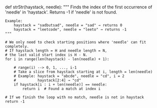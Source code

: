 def strStr(haystack, needle):
    """
    Finds the index of the first occurrence of 'needle' in 'haystack'.
    Returns -1 if 'needle' is not found.

    Example:
        haystack = "sadbutsad", needle = "sad" → returns 0
        haystack = "leetcode", needle = "leeto" → returns -1
    """

    # We only need to check starting positions where 'needle' can fit completely.
    # If haystack length = H and needle length = N,
    # the last valid start index is H - N.
    for i in range(len(haystack) - len(needle) + 1):

        # range(i) --> 0, 1, ..., i-1
        # Take a slice from haystack starting at i, length = len(needle)
        # Example: haystack = "abcde", needle = "cd", i = 2
        #          haystack[2:4] → "cd"
        if haystack[i : i + len(needle)] == needle:
            return i  # Found a match at index i

    # If we finish the loop with no match, needle is not in haystack
    return -1



